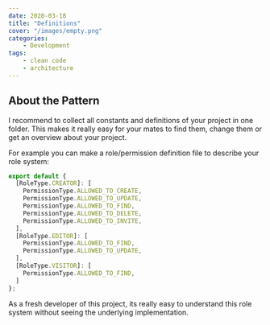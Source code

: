 ```yaml
---
date: 2020-03-18
title: "Definitions"
cover: "/images/empty.png"
categories:
    - Development
tags:
    - clean code
    - architecture
---
```


## About the Pattern

I recommend to collect all constants and definitions of your project in one folder. This makes it really easy for your mates to find them, change them or get an overview about your project.

For example you can make a role/permission definition file to describe your role system:

```javascript
export default {
  [RoleType.CREATOR]: [
    PermissionType.ALLOWED_TO_CREATE,
    PermissionType.ALLOWED_TO_UPDATE,
    PermissionType.ALLOWED_TO_FIND,
    PermissionType.ALLOWED_TO_DELETE,
    PermissionType.ALLOWED_TO_INVITE,
  ],
  [RoleType.EDITOR]: [
    PermissionType.ALLOWED_TO_FIND,
    PermissionType.ALLOWED_TO_UPDATE,
  ],
  [RoleType.VISITOR]: [
    PermissionType.ALLOWED_TO_FIND,
  ]
};
```

As a fresh developer of this project, its really easy to understand this role system without seeing the underlying implementation.
